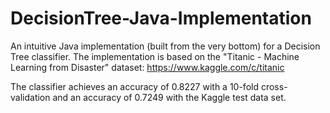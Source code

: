 # DecisionTree-Java-Implementation
An intuitive Java implementation (built from the very bottom) for a Decision Tree classifier. The implementation is based on the "Titanic - Machine Learning from Disaster" dataset: https://www.kaggle.com/c/titanic 

The classifier achieves an accuracy of 0.8227 with a 10-fold cross-validation and an accuracy of 0.7249 with the Kaggle test data set.

